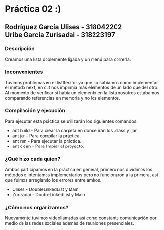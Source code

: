 # Práctica 02 :)

## Rodríguez García Ulises - 318042202 &emsp;&emsp;&emsp;&emsp;&emsp; Uribe García Zurisadai - 318223197

### Descripción
Creamos una lista doblemente ligada y un menú para correrla.

### Inconvenientes
Tuvimos problemas en el listIterator ya que no sabíamos como implementar el método next, en cut nos imprimía más elementos de un lado que del otro.
Al momento de verificar si había un elemento en la lista nosotros estábamos comparando referencias en memoria y no los elementos.

### Compilación y ejecución
Para ejecutar esta práctica se utilizarán los siguientes comandos:
* ant build - Para crear la carpeta en donde irán los .class y .jar
* ant jar - Para compilar la práctica.
* ant run - Para ejecutar la práctica.
* ant clean - Para limpiar el proyecto.

### ¿Qué hizo cada quien?
Ambos participamos en la práctica en general, primero nos dividimos los métodos e intentamos implementarlos 
pero no funcionaron a la primera, así que fuimos arreglando los errores entre ambos.

* Ulises - DoubleLinkedList y Main
* Zurisadai - DoubleLinkedList y Main

### ¿Cómo nos organizamos?
Nuevamente tuvimos videollamadas así como constante comunicación por medio de las redes sociales además de reuniones presenciales.
